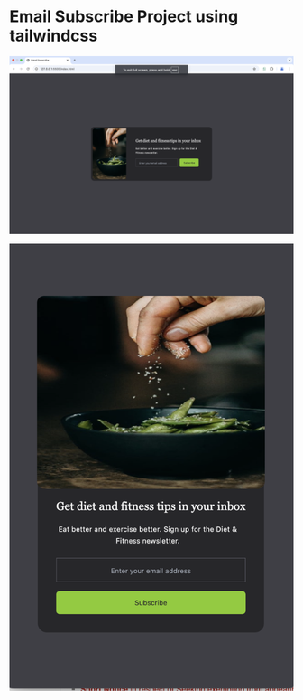 # Email Subscribe Project using tailwindcss

![Desktop Preview](images/Desktop-Preview.png)

![Phone Preview](images/Phone-preview.png)
